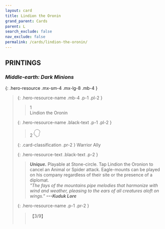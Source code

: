 ```yaml
---
layout: card
title: Lindion the Oronin
grand_parent: Cards
parent: L
search_exclude: false
nav_exclude: false
permalink: /cards/lindion-the-oronin/
---
```


## PRINTINGS


### _Middle-earth: Dark Minions_

{: .hero-resource .mx-sm-4 .mx-lg-8 .mb-4 }
> {: .hero-resource-name .mb-4 .p-1 .pl-2 }
> > <div class="card-mp">1</div>
> > <div class="card-name">Lindion the Oronin</div>
>
> {: .hero-resource-name .black-text .p-1 .pl-2 }
> > 2 ![](/assets/images/mind.svg)
>
> {: .card-classification .pr-2 }
> Warrior Ally
>
> {: .hero-resource-text .black-text .p-2 }
> > _**Unique.**_ Playable at Stone-circle. Tap Lindion the Oronion to cancel an Animal or Spider attack. Eagle-mounts can be played on his company regardless of their site or the presence of a diplomat. <br>_"The fays of the mountains pipe melodies that harmonize with wind and weather, pleasing to the ears of all creatures aloft on wings."_ ***---Kuduk Lore*** 
> 
> {: .hero-resource-name .p-1 .pr-2 }
> > <div class="card-shield">【3/9】</div>
> > <div class="card-corruption">&nbsp;</div>

